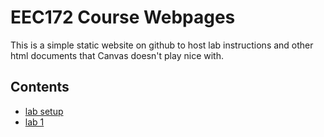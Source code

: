 # EEC172 Course Webpages

This is a simple static website on github to host lab instructions and other 
html documents that Canvas doesn't play nice with.

## Contents

- [lab setup](labs/lab-setup.html)
- [lab 1](labs/lab1-wq24.html)